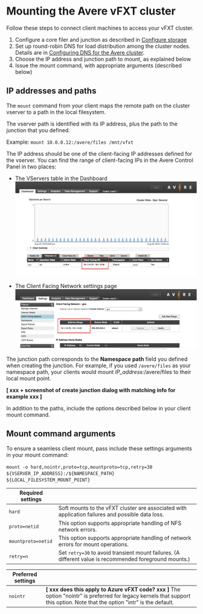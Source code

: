 # Mounting the Avere vFXT cluster

Follow these steps to connect client machines to access your vFXT cluster.

1. Configure a core filer and junction as described in [Configure storage](configure_storage.md)
1. Set up round-robin DNS for load distribution among the cluster nodes. Details are in [Configuring DNS for the Avere cluster](configure_dns.md).
1. Choose the IP address and junction path to mount, as explained below 
1. Issue the mount command, with appropriate arguments (described below) 

## IP addresses and paths

The ``mount`` command from your client maps the remote path on the cluster vserver to a path in the local filesystem.  

The vserver path is identified with its IP address, plus the path to the junction that you defined. 

Example: ``mount 10.0.0.12:/avere/files /mnt/vfxt``

The IP address should be one of the client-facing IP addresses defined for the vserver. You can find the range of client-facing IPs in the Avere Control Panel in two places: 

* The VServers table in the Dashboard 
  ![Dashboard tab of the Avere Control Panel with the VServer tab selected in the data table below the graph, and the IP address section circled](images/ip_addresses_dashboard.png)

* The Client Facing Network settings page
  ![Settings > VServer > Client Facing Network configuration page with a circle around the Address Range section of the table for a particular vserver](images/ip_addresses_settings.png)

The junction path corresponds to the **Namespace path** field you defined when creating the junction. For example, if you used ``/avere/files`` as your namespace path, your clients would mount *IP_address*:/avere/files to their local mount point. 

**[ xxx + screenshot of create junction dialog with matching info for example xxx ]**

In addition to the paths, include the options described below in your client mount command.

## Mount command arguments

To ensure a seamless client mount, pass include these settings arguments in your mount command: 

``mount -o hard,nointr,proto=tcp,mountproto=tcp,retry=30 ${VSERVER_IP_ADDRESS}:/${NAMESPACE_PATH} ${LOCAL_FILESYSTEM_MOUNT_POINT}``


| Required settings | |
--- | --- 
``hard`` | Soft mounts to the vFXT cluster are associated with application failures and possible data loss. 
``proto=netid`` | This option supports appropriate handling of NFS network errors.
``mountproto=netid`` | This option supports appropriate handling of network errors for mount operations.
``retry=n`` | Set ``retry=30`` to avoid transient mount failures. (A different value is recommended foreground mounts.)

| Preferred settings  | |
--- | --- 
``nointr``            | **[ xxx does this apply to Azure vFXT code? xxx ]** The option "nointr" is preferred for legacy kernels that support this option. Note that the option "intr" is the default.

